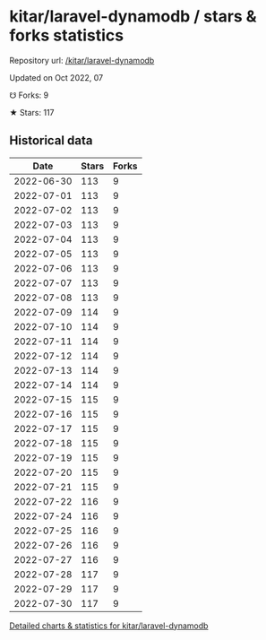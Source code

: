 # kitar/laravel-dynamodb / stars & forks statistics

Repository url: [/kitar/laravel-dynamodb](https://github.com/kitar/laravel-dynamodb)

Updated on Oct 2022, 07

☋ Forks: 9

★ Stars: 117

## Historical data
| Date | Stars | Forks |
|------|-------|-------|
| 2022-06-30 | 113 | 9 | 
| 2022-07-01 | 113 | 9 | 
| 2022-07-02 | 113 | 9 | 
| 2022-07-03 | 113 | 9 | 
| 2022-07-04 | 113 | 9 | 
| 2022-07-05 | 113 | 9 | 
| 2022-07-06 | 113 | 9 | 
| 2022-07-07 | 113 | 9 | 
| 2022-07-08 | 113 | 9 | 
| 2022-07-09 | 114 | 9 | 
| 2022-07-10 | 114 | 9 | 
| 2022-07-11 | 114 | 9 | 
| 2022-07-12 | 114 | 9 | 
| 2022-07-13 | 114 | 9 | 
| 2022-07-14 | 114 | 9 | 
| 2022-07-15 | 115 | 9 | 
| 2022-07-16 | 115 | 9 | 
| 2022-07-17 | 115 | 9 | 
| 2022-07-18 | 115 | 9 | 
| 2022-07-19 | 115 | 9 | 
| 2022-07-20 | 115 | 9 | 
| 2022-07-21 | 115 | 9 | 
| 2022-07-22 | 116 | 9 | 
| 2022-07-24 | 116 | 9 | 
| 2022-07-25 | 116 | 9 | 
| 2022-07-26 | 116 | 9 | 
| 2022-07-27 | 116 | 9 | 
| 2022-07-28 | 117 | 9 | 
| 2022-07-29 | 117 | 9 | 
| 2022-07-30 | 117 | 9 | 


[Detailed charts & statistics for kitar/laravel-dynamodb](https://reviewgithub.com/rep/kitar/laravel-dynamodb)
